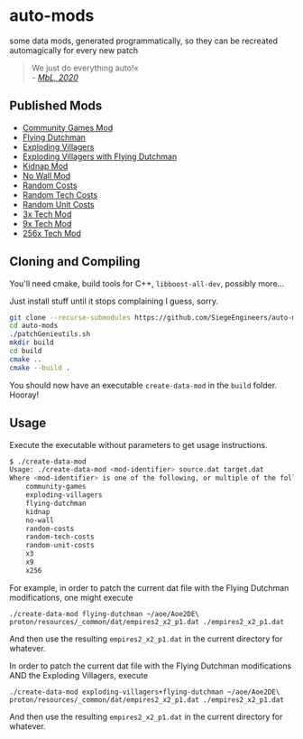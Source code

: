 # auto-mods
some data mods, generated programmatically, so they can be recreated automagically for every new patch

> We just do everything auto!«  
> *\- [MbL, 2020](https://clips.twitch.tv/AttractiveAntediluvianAmazonHassaanChop)*

## Published Mods

- [Community Games Mod](https://www.ageofempires.com/mods/details/15917/)
- [Flying Dutchman](https://www.ageofempires.com/mods/details/15644/)
- [Exploding Villagers](https://www.ageofempires.com/mods/details/15682/)
- [Exploding Villagers with Flying Dutchman](https://www.ageofempires.com/mods/details/15681/)
- [Kidnap Mod](https://www.ageofempires.com/mods/details/15982/)
- [No Wall Mod](https://www.ageofempires.com/mods/details/15916/)
- [Random Costs](https://www.ageofempires.com/mods/details/17281/)
- [Random Tech Costs](https://www.ageofempires.com/mods/details/17280/)
- [Random Unit Costs](https://www.ageofempires.com/mods/details/17279/)
- [3x Tech Mod](https://www.ageofempires.com/mods/details/15918/)
- [9x Tech Mod](https://www.ageofempires.com/mods/details/15919/)
- [256x Tech Mod](https://www.ageofempires.com/mods/details/15920/)

## Cloning and Compiling

You'll need cmake, build tools for C++, `libboost-all-dev`, possibly more…

Just install stuff until it stops complaining I guess, sorry.

```sh
git clone --recurse-submodules https://github.com/SiegeEngineers/auto-mods.git
cd auto-mods
./patchGenieutils.sh
mkdir build
cd build
cmake ..
cmake --build .
```

You should now have an executable `create-data-mod` in the `build` folder. Hooray!

## Usage

Execute the executable without parameters to get usage instructions.

```sh
$ ./create-data-mod 
Usage: ./create-data-mod <mod-identifier> source.dat target.dat
Where <mod-identifier> is one of the following, or multiple of the following joined by a +:
    community-games
    exploding-villagers
    flying-dutchman
    kidnap
    no-wall
    random-costs
    random-tech-costs
    random-unit-costs
    x3
    x9
    x256
```

For example, in order to patch the current dat file with the Flying Dutchman modifications, one might execute
```
./create-data-mod flying-dutchman ~/aoe/Aoe2DE\ proton/resources/_common/dat/empires2_x2_p1.dat ./empires2_x2_p1.dat
```

And then use the resulting `empires2_x2_p1.dat` in the current directory for whatever.


In order to patch the current dat file with the Flying Dutchman modifications AND the Exploding Villagers, execute
```
./create-data-mod exploding-villagers+flying-dutchman ~/aoe/Aoe2DE\ proton/resources/_common/dat/empires2_x2_p1.dat ./empires2_x2_p1.dat
```

And then use the resulting `empires2_x2_p1.dat` in the current directory for whatever.

